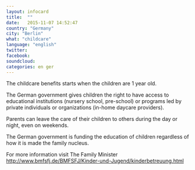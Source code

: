 ```yaml
---
layout: infocard
title:  ""
date:   2015-11-07 14:52:47
country: "Germany"
city: "Berlin"
what: "childcare"
language: "english"
twitter:
facebook:
soundcloud:
categories: en ger
---
```


The childcare benefits starts when the children are 1 year old.

The German government gives children the right to have access to educational institutions (nursery school, pre-school) or programs led by private individuals or organizations (in-home daycare providers).

Parents can leave the care of their children to others during the day or night, even on weekends.

The German government is funding the education of children regardless of how it is made the family nucleus.

For more information visit The Family Minister http://www.bmfsfj.de/BMFSFJ/Kinder-und-Jugend/kinderbetreuung.html

